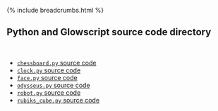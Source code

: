 {% include breadcrumbs.html %}

## Python and Glowscript source code directory
<div class="header_line"><br/></div>

- [`chessboard.py` source code](chessboard.py)
- [`clock.py` source code](clock.py)
- [`face.py` source code](face.py)
- [`odysseus.py` source code](odysseus.py)
- [`robot.py` source code](robot.py)
- [`rubiks_cube.py` source code](rubiks_cube.py)


